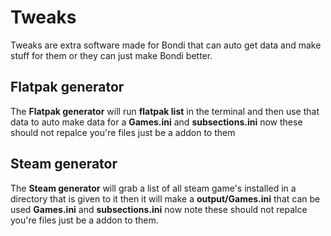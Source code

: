 # Tweaks
Tweaks are extra software made for Bondi that can auto get data and make stuff for them or they can just make Bondi better.

## Flatpak generator
The **Flatpak generator** will run **flatpak list** in the terminal and then use that data to auto make data for a **Games.ini** and **subsections.ini** now these should not repalce you're files just be a addon to them

## Steam generator
The **Steam generator** will grab a list of all steam game's installed in a directory that is given to it then it will make a **output/Games.ini** that can be used **Games.ini** and **subsections.ini** now note these should not repalce you're files just be a addon to them.